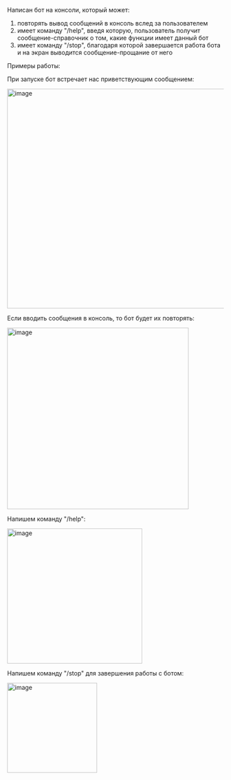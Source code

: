 Написан бот на консоли, который может:
1) повторять вывод сообщений в консоль вслед за пользователем
2) имеет команду "/help", введя которую, пользователь получит сообщение-справочник о том, какие функции имеет данный бот
3) имеет команду "/stop", благодаря которой завершается работа бота и на экран выводится сообщение-прощание от него

Примеры работы:

При запуске бот встречает нас приветствующим сообщением:



<img width="511" alt="image" src="https://github.com/MakaronynaZavtrak/Semenov_Salamakhin_edition/assets/114348027/6a71b17d-bd9f-4218-9610-98df200350bc">

Если вводить сообщения в консоль, то бот будет их повторять:



<img width="422" alt="image" src="https://github.com/MakaronynaZavtrak/Semenov_Salamakhin_edition/assets/114348027/18a62f4a-f98d-498f-9d44-50ad0aab0b52">

Напишем команду "/help":



<img width="314" alt="image" src="https://github.com/MakaronynaZavtrak/Semenov_Salamakhin_edition/assets/114348027/45fe0462-9521-456c-b382-c19a95ce75c4">

Напишем команду "/stop" для завершения работы с ботом:



<img width="209" alt="image" src="https://github.com/MakaronynaZavtrak/Semenov_Salamakhin_edition/assets/114348027/f4ecaeed-e454-4beb-897a-26a5fa3d9c9a">


